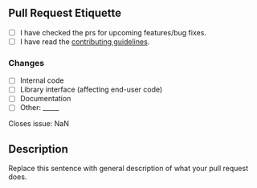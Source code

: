 [contributing]: https://github.com/BlockyDotJar/SLF4J-Fallback-Logger/wiki/Contributing

## Pull Request Etiquette

<!--
  There are several guidelines you should follow in order for your
  pull request to be merged.
-->

- [ ] I have checked the prs for upcoming features/bug fixes.
- [ ] I have read the [contributing guidelines][contributing].

<!--
  It is sometimes better to include more changes in a single commit. 
  If you find yourself having an overwhelming amount of commits, you
  can **rebase** your branch.
-->

### Changes

- [ ] Internal code
- [ ] Library interface (affecting end-user code) 
- [ ] Documentation
- [ ] Other: \_____ <!-- Insert other type here -->

<!-- Replace "NaN" with an issue number if this is a response to an issue -->

Closes issue: NaN

## Description

Replace this sentence with general description of what your pull request does.
